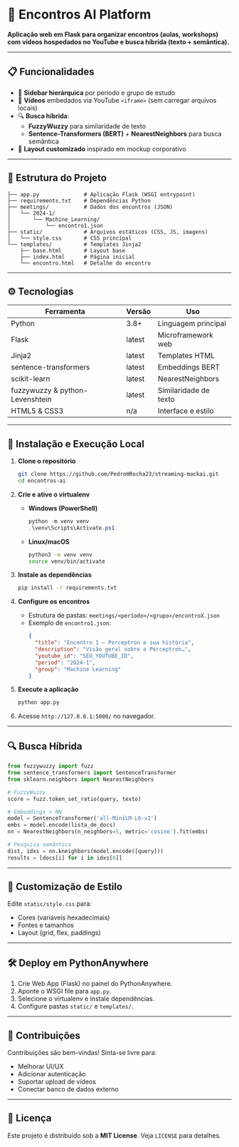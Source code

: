 # 🚀 Encontros AI Platform

&#x20;

**Aplicação web em Flask para organizar encontros (aulas, workshops) com vídeos hospedados no YouTube e busca híbrida (texto + semântica).**

---

## 📋 Funcionalidades

- 📂 **Sidebar hierárquica** por período e grupo de estudo
- 🎥 **Vídeos** embedados via YouTube `<iframe>` (sem carregar arquivos locais)
- 🔍 **Busca híbrida**:
  - **FuzzyWuzzy** para similaridade de texto
  - **Sentence-Transformers (BERT)** + **NearestNeighbors** para busca semântica
- 🎨 **Layout customizado** inspirado em mockup corporativo

---

## 📁 Estrutura do Projeto

```
├── app.py              # Aplicação Flask (WSGI entrypoint)
├── requirements.txt    # Dependências Python
├── meetings/           # Dados dos encontros (JSON)
│   └── 2024-1/
│       └── Machine_Learning/
│           └── encontro1.json
├── static/             # Arquivos estáticos (CSS, JS, imagens)
│   └── style.css       # CSS principal
└── templates/          # Templates Jinja2
    ├── base.html       # Layout base
    ├── index.html      # Página inicial
    └── encontro.html   # Detalhe do encontro
```

---

## ⚙️ Tecnologias

| Ferramenta                      | Versão | Uso                   |
| ------------------------------- | ------ | --------------------- |
| Python                          | 3.8+   | Linguagem principal   |
| Flask                           | latest | Microframework web    |
| Jinja2                          | latest | Templates HTML        |
| sentence-transformers           | latest | Embeddings BERT       |
| scikit-learn                    | latest | NearestNeighbors      |
| fuzzywuzzy & python-Levenshtein | latest | Similaridade de texto |
| HTML5 & CSS3                    | n/a    | Interface e estilo    |

---

## 🚀 Instalação e Execução Local

1. **Clone o repositório**

   ```bash
   git clone https://github.com/PedroHRocha23/streaming-mackai.git
   cd encontros-ai
   ```

2. **Crie e ative o virtualenv**

   - **Windows (PowerShell)**
     ```powershell
     python -m venv venv
     .\venv\Scripts\Activate.ps1
     ```
   - **Linux/macOS**
     ```bash
     python3 -m venv venv
     source venv/bin/activate
     ```

3. **Instale as dependências**

   ```bash
   pip install -r requirements.txt
   ```

4. **Configure os encontros**

   - Estrutura de pastas: `meetings/<período>/<grupo>/encontroX.json`
   - Exemplo de `encontro1.json`:
     ```json
     {
       "title": "Encontro 1 – Perceptron e sua história",
       "description": "Visão geral sobre o Perceptron…",
       "youtube_id": "SEU_YOUTUBE_ID",
       "period": "2024-1",
       "group": "Machine Learning"
     }
     ```

5. **Execute a aplicação**

   ```bash
   python app.py
   ```

6. Acesse `http://127.0.0.1:5000/` no navegador.

---

## 🔍 Busca Híbrida

```python
from fuzzywuzzy import fuzz
from sentence_transformers import SentenceTransformer
from sklearn.neighbors import NearestNeighbors

# FuzzyWuzzy
score = fuzz.token_set_ratio(query, texto)

# Embeddings + NN
model = SentenceTransformer('all-MiniLM-L6-v2')
embs = model.encode(lista_de_docs)
nn = NearestNeighbors(n_neighbors=5, metric='cosine').fit(embs)

# Pesquisa semântica
dist, idxs = nn.kneighbors(model.encode([query]))
results = [docs[i] for i in idxs[0]]
```

---

## 🎨 Customização de Estilo

Edite `static/style.css` para:

- Cores (variáveis hexadecimais)
- Fontes e tamanhos
- Layout (grid, flex, paddings)

---

## 🛠️ Deploy em PythonAnywhere

1. Crie Web App (Flask) no painel do PythonAnywhere.
2. Aponte o WSGI file para `app.py`.
3. Selecione o virtualenv e instale dependências.
4. Configure pastas `static/` e `templates/`.

---

## 🤝 Contribuições

Contribuições são bem-vindas! Sinta-se livre para:

- Melhorar UI/UX
- Adicionar autenticação
- Suportar upload de vídeos
- Conectar banco de dados externo

---

## 📄 Licença

Este projeto é distribuído sob a **MIT License**. Veja `LICENSE` para detalhes.

